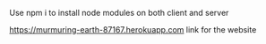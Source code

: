 Use npm i to install node modules on both client and server

https://murmuring-earth-87167.herokuapp.com link for the website
